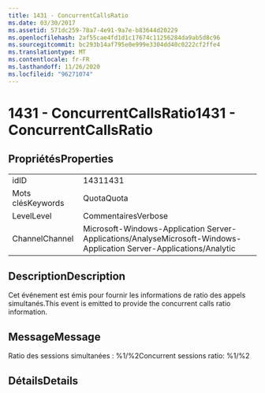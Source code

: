 ```yaml
---
title: 1431 - ConcurrentCallsRatio
ms.date: 03/30/2017
ms.assetid: 571dc259-78a7-4e91-9a7e-b83644d20229
ms.openlocfilehash: 2af55cae4fd1d1c17674c11256284da9ab5d8c96
ms.sourcegitcommit: bc293b14af795e0e999e3304dd40c0222cf2ffe4
ms.translationtype: MT
ms.contentlocale: fr-FR
ms.lasthandoff: 11/26/2020
ms.locfileid: "96271074"
---
```

# <a name="1431---concurrentcallsratio"></a><span data-ttu-id="cf76e-102">1431 - ConcurrentCallsRatio</span><span class="sxs-lookup"><span data-stu-id="cf76e-102">1431 - ConcurrentCallsRatio</span></span>

## <a name="properties"></a><span data-ttu-id="cf76e-103">Propriétés</span><span class="sxs-lookup"><span data-stu-id="cf76e-103">Properties</span></span>  
  
|||  
|-|-|  
|<span data-ttu-id="cf76e-104">id</span><span class="sxs-lookup"><span data-stu-id="cf76e-104">ID</span></span>|<span data-ttu-id="cf76e-105">1431</span><span class="sxs-lookup"><span data-stu-id="cf76e-105">1431</span></span>|  
|<span data-ttu-id="cf76e-106">Mots clés</span><span class="sxs-lookup"><span data-stu-id="cf76e-106">Keywords</span></span>|<span data-ttu-id="cf76e-107">Quota</span><span class="sxs-lookup"><span data-stu-id="cf76e-107">Quota</span></span>|  
|<span data-ttu-id="cf76e-108">Level</span><span class="sxs-lookup"><span data-stu-id="cf76e-108">Level</span></span>|<span data-ttu-id="cf76e-109">Commentaires</span><span class="sxs-lookup"><span data-stu-id="cf76e-109">Verbose</span></span>|  
|<span data-ttu-id="cf76e-110">Channel</span><span class="sxs-lookup"><span data-stu-id="cf76e-110">Channel</span></span>|<span data-ttu-id="cf76e-111">Microsoft-Windows-Application Server-Applications/Analyse</span><span class="sxs-lookup"><span data-stu-id="cf76e-111">Microsoft-Windows-Application Server-Applications/Analytic</span></span>|  
  
## <a name="description"></a><span data-ttu-id="cf76e-112">Description</span><span class="sxs-lookup"><span data-stu-id="cf76e-112">Description</span></span>  

 <span data-ttu-id="cf76e-113">Cet événement est émis pour fournir les informations de ratio des appels simultanés.</span><span class="sxs-lookup"><span data-stu-id="cf76e-113">This event is emitted to provide the concurrent calls ratio information.</span></span>  
  
## <a name="message"></a><span data-ttu-id="cf76e-114">Message</span><span class="sxs-lookup"><span data-stu-id="cf76e-114">Message</span></span>  

 <span data-ttu-id="cf76e-115">Ratio des sessions simultanées : %1/%2</span><span class="sxs-lookup"><span data-stu-id="cf76e-115">Concurrent sessions ratio: %1/%2</span></span>  
  
## <a name="details"></a><span data-ttu-id="cf76e-116">Détails</span><span class="sxs-lookup"><span data-stu-id="cf76e-116">Details</span></span>
